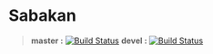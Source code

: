 # Sabakan

> **master :** [![Build Status](https://travis-ci.org/MunoChan/Sabakan.svg?branch=master)](https://travis-ci.org/MunoChan/Sabakan) **devel :** [![Build Status](https://travis-ci.org/MunoChan/Sabakan.svg?branch=devel)](https://travis-ci.org/MunoChan/Sabakan)
